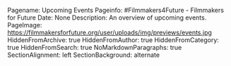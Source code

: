 Pagename: Upcoming Events
Pageinfo: #Filmmakers4Future - Filmmakers for Future
Date: None
Description: An overview of upcoming events.
PageImage: https://filmmakersforfuture.org/user/uploads/img/previews/events.jpg
HiddenFromArchive: true
HiddenFromAuthor: true
HiddenFromCategory: true
HiddenFromSearch: true
NoMarkdownParagraphs: true
SectionAlignment: left
SectionBackground: alternate
